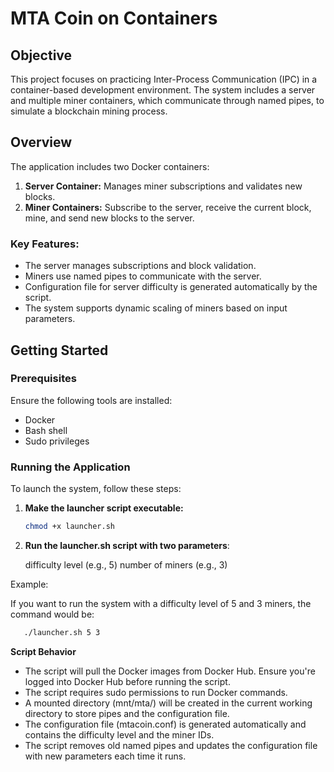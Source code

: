 # MTA Coin on Containers

## Objective
This project focuses on practicing Inter-Process Communication (IPC) in a container-based development environment. The system includes a server and multiple miner containers, which communicate through named pipes, to simulate a blockchain mining process.

## Overview
The application includes two Docker containers:
1. **Server Container:** Manages miner subscriptions and validates new blocks.
2. **Miner Containers:** Subscribe to the server, receive the current block, mine, and send new blocks to the server.

### Key Features:
- The server manages subscriptions and block validation.
- Miners use named pipes to communicate with the server.
- Configuration file for server difficulty is generated automatically by the script.
- The system supports dynamic scaling of miners based on input parameters.

## Getting Started

### Prerequisites
Ensure the following tools are installed:
- Docker
- Bash shell
- Sudo privileges

### Running the Application
To launch the system, follow these steps:

1. **Make the launcher script executable:**
   ```bash
   chmod +x launcher.sh

2. **Run the launcher.sh script with two parameters**:

    difficulty level (e.g., 5)
    number of miners (e.g., 3)
   
Example:

If you want to run the system with a difficulty level of 5 and 3 miners, the command would be:

```bash
   ./launcher.sh 5 3
```
   
**Script Behavior**

   - The script will pull the Docker images from Docker Hub. Ensure you're logged into Docker Hub before running the script.
   - The script requires sudo permissions to run Docker commands.
   - A mounted directory (mnt/mta/) will be created in the current working directory to store pipes and the configuration file.
   - The configuration file (mtacoin.conf) is generated automatically and contains the difficulty level and the miner IDs.
   - The script removes old named pipes and updates the configuration file with new parameters each time it runs.

